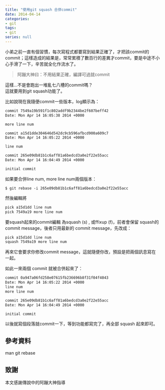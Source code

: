 ```yaml
---
title: "使用git squash 合併commit"
date: 2014-04-14
categories:
- git
tags:
- git
series: null
---
```


小弟之前一直有個習慣，每次寫程式都要寫到結果正確了，才把該commit的commit；這樣造成的結果是，常常累積了數百行的差異才commit，要是中途不小心手滑了一下，辛苦就全化作流水了。  
> 阿蹦大神曰：不用結果正確，編譯可過就commit  

這樣…不是會跑出一堆亂七八槽的commit嗎？  
這就要用到git squash功能了。  
<!--more-->

比如說現在我隨便commit一些版本，log顯示為：  
```txt
commit 7549a19b591f1c802addf9b2344be2f607beff42  
Date: Mon Apr 14 16:05:38 2014 +0000  

more line num  

commit a15d1dde304646d542dc9cb596afbcd900a609c7  
Date: Mon Apr 14 16:05:22 2014 +0000  

line num  

commit 265e09db81b1c6aff81a6bedcd3a0e2f22e55acc  
Date: Mon Apr 14 16:04:49 2014 +0000  

initial commit  
```

如果要合併line num, more line num兩個版本：   

```shell
$ git rebase -i 265e09db81b1c6aff81a6bedcd3a0e2f22e55acc   
```

然後編輯將  
```txt
pick a15d1dd line num  
pick 7549a19 more line num  
```
要squash起來的commit編輯 為squash (s) , 或ffixup (f)，前者會保留 squash的commit message，後者只用最新的 commit message，先改成：  
```txt
pick a15d1dd line num  
squash 7549a19 more line num  
```

再來它會要求你修改commit message，這就隨便你改，預設是把兩個訊息寫在一起。  

如此一來兩個 commit 就被合併起來了：  
```txt
commit 0a947a06fd258e07615fb236696b8f31f04f4043  
Date: Mon Apr 14 16:05:22 2014 +0000  
line num  
more line num  

commit 265e09db81b1c6aff81a6bedcd3a0e2f22e55acc  
Date: Mon Apr 14 16:04:49 2014 +0000  

initial commit   
```

以後就寫個段落就commit一下，等到功能都寫完了，再全部 squash 起來即可。  

## 參考資料
man git rebase  

## 致謝
本文感謝傳說中的阿蹦大神指導